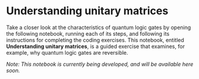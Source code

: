 # Understanding unitary matrices

Take a closer look at the characteristics of quantum logic gates by opening the following notebook, running each of its steps, and following its instructions for completing the coding exercises. This notebook, entitled **Understanding unitary matrices**, is a guided exercise that examines, for example, why quantum logic gates are reversible. 

_Note: This notebook is currently being developed, and will be available here soon._


